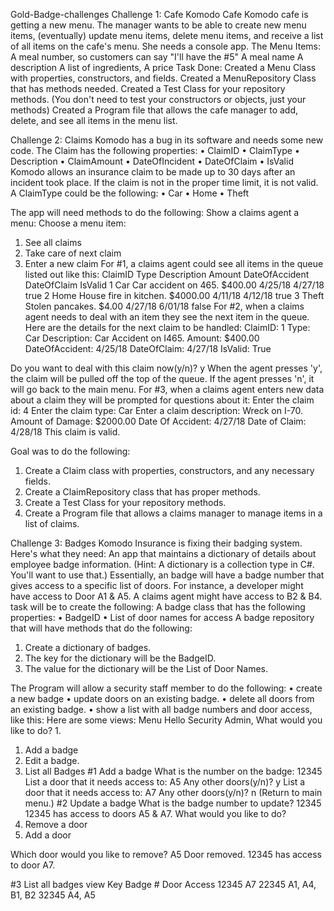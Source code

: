 Gold-Badge-challenges
Challenge 1: Cafe
Komodo Cafe
Komodo cafe is getting a new menu. The manager wants to be able to create new menu items, (eventually) update menu items, delete menu items, and receive a list of all items on the cafe's menu. She needs a console app.
The Menu Items:
A meal number, so customers can say "I'll have the #5"
A meal name
A description
A list of ingredients,
A price
 Task Done:
Created a Menu Class with properties, constructors, and fields.
Created a MenuRepository Class that has methods needed.
Created a Test Class for your repository methods. (You don't need to test your constructors or objects, just your methods)
Created a Program file that allows the cafe manager to add, delete, and see all items in the menu list.

Challenge 2: Claims
Komodo has a bug in its software and needs some new code.
The Claim has the following properties:
•	ClaimID
•	ClaimType
•	Description
•	ClaimAmount
•	DateOfIncident
•	DateOfClaim
•	IsValid
Komodo allows an insurance claim to be made up to 30 days after an incident took place. If the claim is not in the proper time limit, it is not valid.
A ClaimType could be the following:
•	Car
•	Home
•	Theft
 
The app will need methods to do the following:
Show a claims agent a menu:
Choose a menu item:
1. See all claims
2. Take care of next claim
3. Enter a new claim
For #1, a claims agent could see all items in the queue listed out like this:
ClaimID	Type	Description	Amount	DateOfAccident	DateOfClaim	IsValid
1	Car	Car accident on 465.	$400.00	4/25/18	4/27/18	true
2	Home	House fire in kitchen.	$4000.00	4/11/18	4/12/18	true
3	Theft	Stolen pancakes.	$4.00	4/27/18	6/01/18	false
For #2, when a claims agent needs to deal with an item they see the next item in the queue.
Here are the details for the next claim to be handled:
ClaimID: 1
Type: Car
Description: Car Accident on I465.
Amount: $400.00
DateOfAccident: 4/25/18
DateOfClaim: 4/27/18
IsValid: True

Do you want to deal with this claim now(y/n)? y
When the agent presses 'y', the claim will be pulled off the top of the queue. If the agent presses 'n', it will go back to the main menu.
For #3, when a claims agent enters new data about a claim they will be prompted for questions about it:
Enter the claim id: 4
Enter the claim type: Car
Enter a claim description: Wreck on I-70.
Amount of Damage: $2000.00
Date Of Accident: 4/27/18
Date of Claim: 4/28/18
This claim is valid.
 
 Goal was to do the following:

1. Create a Claim class with properties, constructors, and any necessary fields.
2. Create a ClaimRepository class that has proper methods.
3. Create a Test Class for your repository methods.
4. Create a Program file that allows a claims manager to manage items in a list of claims.

Challenge 3: Badges
Komodo Insurance is fixing their badging system.
Here's what they need:
An app that maintains a dictionary of details about employee badge information. (Hint: A dictionary is a collection type in C#. You'll want to use that.)
Essentially, an badge will have a badge number that gives access to a specific list of doors. For instance, a developer might have access to Door A1 & A5. A claims agent might have access to B2 & B4.
 task will be to create the following:
A badge class that has the following properties:
•	BadgeID
•	List of door names for access
A badge repository that will have methods that do the following:
1.	Create a dictionary of badges.
2.	The key for the dictionary will be the BadgeID.
3.	The value for the dictionary will be the List of Door Names.
 
The Program will allow a security staff member to do the following:
•	create a new badge
•	update doors on an existing badge.
•	delete all doors from an existing badge.
•	show a list with all badge numbers and door access, like this:
Here are some views:
Menu
Hello Security Admin, What would you like to do?
1.	
1.	Add a badge
2.	Edit a badge.
3.	List all Badges
#1 Add a badge
What is the number on the badge: 12345
List a door that it needs access to: A5
Any other doors(y/n)? y
List a door that it needs access to: A7
Any other doors(y/n)? n
(Return to main menu.)
#2 Update a badge
What is the badge number to update? 12345
12345 has access to doors A5 & A7.
What would you like to do?
1.	Remove a door
2.	Add a door

Which door would you like to remove? A5
Door removed.
12345 has access to door A7.
 
#3 List all badges view
	Key	
	Badge #	Door Access
	12345	A7
	22345	A1, A4, B1, B2
	32345	A4, A5




